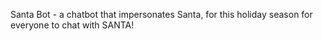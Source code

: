 Santa Bot - a chatbot that impersonates Santa, for this holiday season for everyone to chat with SANTA!
